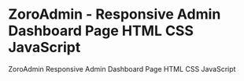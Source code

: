 # ZoroAdmin - Responsive Admin Dashboard Page HTML CSS JavaScript
ZoroAdmin Responsive Admin Dashboard Page HTML CSS JavaScript
